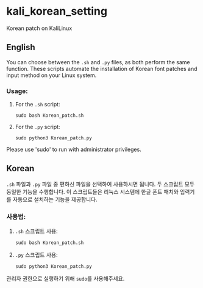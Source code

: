 # kali_korean_setting

Korean patch on KaliLinux

## English

You can choose between the `.sh` and `.py` files, as both perform the same function. These scripts automate the installation of Korean font patches and input method on your Linux system.

### Usage:

1. For the `.sh` script:
   ```
   sudo bash Korean_patch.sh
   ```

2. For the `.py` script:
   ```
   sudo python3 Korean_patch.py
   ```

Please use 'sudo' to run with administrator privileges.

## Korean

`.sh` 파일과 `.py` 파일 중 편하신 파일을 선택하여 사용하시면 됩니다. 두 스크립트 모두 동일한 기능을 수행합니다. 이 스크립트들은 리눅스 시스템에 한글 폰트 패치와 입력기를 자동으로 설치하는 기능을 제공합니다.

### 사용법:

1. `.sh` 스크립트 사용:
   ```
   sudo bash Korean_patch.sh
   ```

2. `.py` 스크립트 사용:
   ```
   sudo python3 Korean_patch.py
   ```

관리자 권한으로 실행하기 위해 `sudo`를 사용해주세요.
